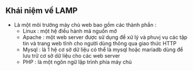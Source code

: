## Khái niệm về LAMP 
- Là một môi trường máy chủ web bao gồm các thành phần : 
    - Linux : một hệ điều hành mã nguồn mở 
    - Apache : một web server được sử dụng để xử lý và phuvj vụ các tập tin và trang web tĩnh cho người dùng thông qua giao thức HTTP
    - Mysql : là 1 hệ cơ sở dữ liệu có thể là mysql hoặc mariadb dùng để lưu trữ cơ sở dữ liệu cho các web server 
    - PHP : là một ngôn ngữ lập trình phía máy chủ 